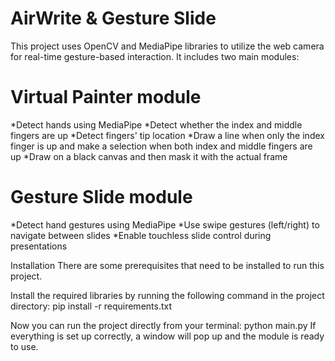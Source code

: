 # AirWrite & Gesture Slide
This project uses OpenCV and MediaPipe libraries to utilize the web camera for real-time gesture-based interaction. It includes two main modules:

# Virtual Painter module
*Detect hands using MediaPipe 
*Detect whether the index and middle fingers are up 
*Detect fingers' tip location 
*Draw a line when only the index finger is up and make a selection when both index and middle fingers are up 
*Draw on a black canvas and then mask it with the actual frame

# Gesture Slide module 
*Detect hand gestures using MediaPipe 
*Use swipe gestures (left/right) to navigate between slides 
*Enable touchless slide control during presentations

Installation There are some prerequisites that need to be installed to run this project.

Install the required libraries by running the following command in the project directory: 
pip install -r requirements.txt

Now you can run the project directly from your terminal: python main.py If everything is set up correctly, a window will pop up and the module is ready to use.


